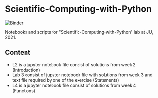 # Scientific-Computing-with-Python
[![Binder](http://mybinder.org/badge.svg)](https://mybinder.org/v2/gh/w-alek/Scientific-Computing-with-Python/master)


Notebooks and scripts for "Scientific-Computing-with-Python" lab at JU, 2021. 

## Content

* L2 is a jupyter notebook file consist of solutions from week 2 (Introduction)
* Lab 3 consist of jupyter notebook file with solutions from week 3 and text file required by one of the exercise (Statements)
* L4 is a jupyter notebook file consist of solutions from week 4 (Functions)
